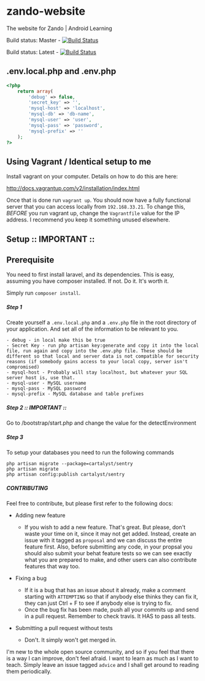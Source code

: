 zando-website
=============

The website for Zando | Android Learning

Build status: Master - [![Build Status](https://travis-ci.org/alexbowers/zando-website.svg?branch=master)](https://travis-ci.org/alexbowers/zando-website)

Build status: Latest - [![Build Status](https://travis-ci.org/alexbowers/zando-website.svg)](https://travis-ci.org/alexbowers/zando-website)


## .env.local.php and .env.php

```php
<?php
	return array(
		'debug' => false,
		'secret_key' => '',
		'mysql-host' => 'localhost',
		'mysql-db' => 'db-name',
		'mysql-user' => 'user',
		'mysql-pass' => 'password',
		'mysql-prefix' => ''
	);
?>
```

## Using Vagrant / Identical setup to me

Install vagrant on your computer. Details on how to do this are here:

http://docs.vagrantup.com/v2/installation/index.html

Once that is done run ```vagrant up```. You should now have a fully functional server that you can access locally from ```192.168.33.21```. To change this, *BEFORE* you run vagrant up, change the ```Vagrantfile``` value for the IP address. I recommend you keep it something unused elsewhere.

## Setup :: IMPORTANT ::

## Prerequisite

You need to first install laravel, and its dependencies. This is easy, assuming you have composer installed. If not. Do it. It's worth it.

Simply run ```composer install```.

##### Step 1
Create yourself a ```.env.local.php``` and a ```.env.php``` file in the root directory of your application. And set all of the information to be relevant to you.

	- debug - in local make this be true
	- Secret Key - run php artisan key:generate and copy it into the local file, run again and copy into the .env.php file. These should be different so that local and server data is not compatible for security reasons (if somebody gains access to your local copy, server isn't compromised)
	- mysql-host - Probably will stay localhost, but whatever your SQL server host is, use that.
	- mysql-user - MySQL username
	- mysql-pass - MySQL password
	- mysql-prefix - MySQL database and table prefixes

##### Step 2 :: IMPORTANT ::

Go to /bootstrap/start.php and change the value for the detectEnvironment

##### Step 3

To setup your databases you need to run the following commands

```
php artisan migrate --package=cartalyst/sentry
php artisan migrate
php artisan config:publish cartalyst/sentry
```

##### CONTRIBUTING

Feel free to contribute, but please first refer to the following docs:

- Adding new feature
	- If you wish to add a new feature. That's great. But please, don't waste your time on it, since it may not get added. Instead, create an issue with it tagged as ```proposal``` and we can discuss the entire feature first. Also, before submitting any code, in your propsal you should also submit your behat feature tests so we can see exactly what you are prepared to make, and other users can also contribute features that way too.

- Fixing a bug
	- If it is a bug that has an issue about it already, make a comment starting with ```ATTEMPTING``` so that if anybody else thinks they can fix it, they can just Ctrl + F to see if anybody else is trying to fix. 
	- Once the bug fix has been made, push all your commits up and send in a pull request. Remember to check travis. It HAS to pass all tests.

- Submitting a pull request without tests
	- Don't. It simply won't get merged in.

I'm new to the whole open source community, and so if you feel that there is a way I can improve, don't feel afraid. I want to learn as much as I want to teach. Simply leave an issue tagged ```advice``` and I shall get around to reading them periodically.
